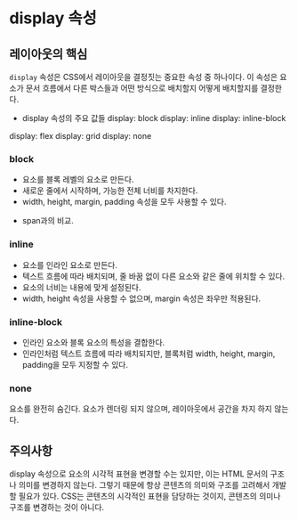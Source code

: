 # display 속성

## 레이아웃의 핵심

`display` 속성은 CSS에서 레이아웃을 결정짓는 중요한 속성 중 하나이다. 이 속성은 요소가 문서 흐름에서 다른 박스들과 어떤 방식으로 배치할지 어떻게 배치할지를 결정한다.

-   display 속성의 주요 값들
    display: block
    display: inline
    display: inline-block

display: flex
display: grid
display: none

### block

-   요소를 블록 레벨의 요소로 만든다.
-   새로운 줄에서 시작하며, 가능한 전체 너비를 차지한다.
-   width, height, margin, padding 속성을 모두 사용할 수 있다.

*   span과의 비교.

### inline

-   요소를 인라인 요소로 만든다.
-   텍스트 흐름에 따라 배치되며, 줄 바꿈 없이 다른 요소와 같은 줄에 위치할 수 있다.
-   요소의 너비는 내용에 맞게 설정된다.
-   width, height 속성을 사용할 수 없으며, margin 속성은 좌우만 적용된다.

### inline-block

-   인라인 요소와 블록 요소의 특성을 결합한다.
-   인라인처럼 텍스트 흐름에 따라 배치되지만, 블록처럼 width, height, margin, padding을 모두 지정할 수 있다.

### none

요소를 완전히 숨긴다. 요소가 렌더링 되지 않으며, 레이아웃에서 공간을 차지 하지 않는다.

## 주의사항

display 속성으로 요소의 시각적 표현을 변경할 수는 있지만, 이는 HTML 문서의 구조나 의미를 변경하지 않는다. 그렇기 때문에 항상 콘텐츠의 의미와 구조를 고려해서 개발할 필요가 있다. CSS는 콘텐츠의 시각적인 표현을 담당하는 것이지, 콘텐츠의 의미나 구조를 변경하는 것이 아니다.
